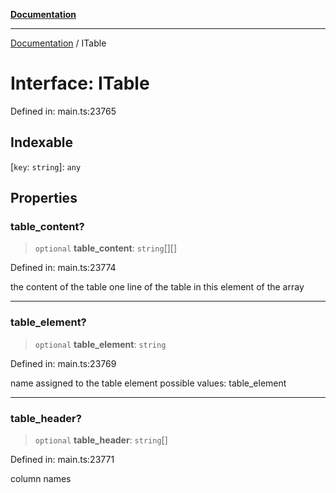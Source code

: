 [**Documentation**](../README.md)

***

[Documentation](../README.md) / ITable

# Interface: ITable

Defined in: main.ts:23765

## Indexable

\[`key`: `string`\]: `any`

## Properties

### table\_content?

> `optional` **table\_content**: `string`[][]

Defined in: main.ts:23774

the content of the table
one line of the table in this element of the array

***

### table\_element?

> `optional` **table\_element**: `string`

Defined in: main.ts:23769

name assigned to the table element
possible values:
table_element

***

### table\_header?

> `optional` **table\_header**: `string`[]

Defined in: main.ts:23771

column names
